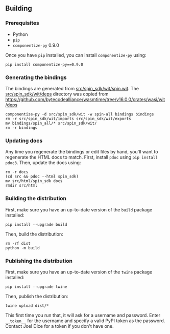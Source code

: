 ## Building

### Prerequisites

- Python
- `pip`
- `componentize-py` 0.9.0

Once you have `pip` installed, you can install `componentize-py` using:

```
pip install componentize-py==0.9.0
```

### Generating the bindings

The bindings are generated from
[src/spin_sdk/wit/spin.wit](./src/spin_sdk/wit/spin.wit).  The
[src/spin_sdk/wit/deps](./src/spin_sdk/wit/deps) directory was copied from
https://github.com/bytecodealliance/wasmtime/tree/v16.0.0/crates/wasi/wit/deps

```
componentize-py -d src/spin_sdk/wit -w spin-all bindings bindings
rm -r src/spin_sdk/wit/imports src/spin_sdk/wit/exports
mv bindings/spin_all/* src/spin_sdk/wit/
rm -r bindings
```

### Updating docs

Any time you regenerate the bindings or edit files by hand, you'll want to
regenerate the HTML docs to match.  First, install `pdoc` using `pip install
pdoc3`.  Then, update the docs using:

```
rm -r docs
(cd src && pdoc --html spin_sdk)
mv src/html/spin_sdk docs
rmdir src/html
```

### Building the distribution

First, make sure you have an up-to-date version of the `build` package installed:

```
pip install --upgrade build
```

Then, build the distribution:

```
rm -rf dist
python -m build
```

### Publishing the distribution

First, make sure you have an up-to-date version of the `twine` package installed:

```
pip install --upgrade twine
```

Then, publish the distribution:


```
twine upload dist/*
```

This first time you run that, it will ask for a username and password.  Enter
`__token__` for the username and specify a valid PyPI token as the password.
Contact Joel Dice for a token if you don't have one.
